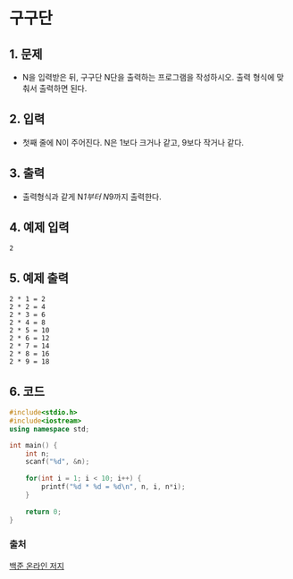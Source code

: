 # 구구단

## 1. 문제

- N을 입력받은 뒤, 구구단 N단을 출력하는 프로그램을 작성하시오. 출력 형식에 맞춰서 출력하면 된다.

## 2. 입력
- 첫째 줄에 N이 주어진다. N은 1보다 크거나 같고, 9보다 작거나 같다.

## 3. 출력

- 출력형식과 같게 N*1부터 N*9까지 출력한다.


## 4. 예제 입력
```
2
```

## 5. 예제 출력
```
2 * 1 = 2
2 * 2 = 4
2 * 3 = 6
2 * 4 = 8
2 * 5 = 10
2 * 6 = 12
2 * 7 = 14
2 * 8 = 16
2 * 9 = 18
```

## 6. 코드

```c++
#include<stdio.h>
#include<iostream>
using namespace std;

int main() {
    int n;
    scanf("%d", &n);
    
    for(int i = 1; i < 10; i++) {
        printf("%d * %d = %d\n", n, i, n*i);
    }
    
    return 0;
}
```



### 출처

[백준 온라인 저지](https://www.acmicpc.net/problem/2739)
